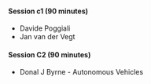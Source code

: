 ####  Session c1 (90 minutes) ####

* Davide Poggiali
* Jan van der Vegt 

####  Session C2 (90 minutes) ####

* Donal J Byrne - Autonomous Vehicles
